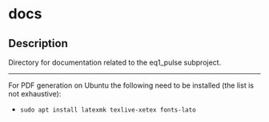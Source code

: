 # docs
## Description
Directory for documentation related to the eq1_pulse subproject.

---

For PDF generation on Ubuntu the following need to be installed (the list is not exhaustive):
- `sudo apt install latexmk texlive-xetex fonts-lato`
